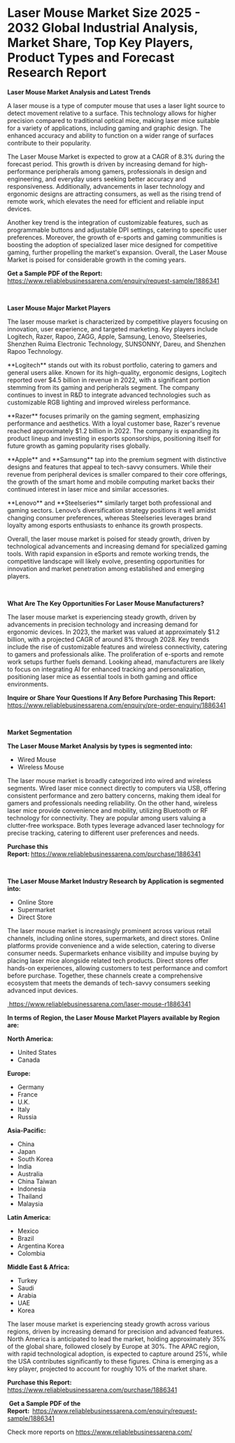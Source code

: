 <p><h1>Laser Mouse Market Size 2025 - 2032 Global Industrial Analysis, Market Share, Top Key Players, Product Types and Forecast Research Report</h1></p><p><strong>Laser Mouse Market Analysis and Latest Trends</strong></p>
<p><p>A laser mouse is a type of computer mouse that uses a laser light source to detect movement relative to a surface. This technology allows for higher precision compared to traditional optical mice, making laser mice suitable for a variety of applications, including gaming and graphic design. The enhanced accuracy and ability to function on a wider range of surfaces contribute to their popularity.</p><p>The Laser Mouse Market is expected to grow at a CAGR of 8.3% during the forecast period. This growth is driven by increasing demand for high-performance peripherals among gamers, professionals in design and engineering, and everyday users seeking better accuracy and responsiveness. Additionally, advancements in laser technology and ergonomic designs are attracting consumers, as well as the rising trend of remote work, which elevates the need for efficient and reliable input devices. </p><p>Another key trend is the integration of customizable features, such as programmable buttons and adjustable DPI settings, catering to specific user preferences. Moreover, the growth of e-sports and gaming communities is boosting the adoption of specialized laser mice designed for competitive gaming, further propelling the market's expansion. Overall, the Laser Mouse Market is poised for considerable growth in the coming years.</p></p>
<p><strong>Get a Sample PDF of the Report:&nbsp;</strong> <a href="https://www.reliablebusinessarena.com/enquiry/request-sample/1886341?utm_campaign=2258&utm_medium=2&utm_source=Github&utm_content=ia&utm_term=08022025&utm_id=laser-mouse">https://www.reliablebusinessarena.com/enquiry/request-sample/1886341</a></p>
<p>&nbsp;</p>
<p><strong>Laser Mouse Major Market Players</strong></p>
<p><p>The laser mouse market is characterized by competitive players focusing on innovation, user experience, and targeted marketing. Key players include Logitech, Razer, Rapoo, ZAGG, Apple, Samsung, Lenovo, Steelseries, Shenzhen Ruima Electronic Technology, SUNSONNY, Dareu, and Shenzhen Rapoo Technology.</p><p>**Logitech** stands out with its robust portfolio, catering to gamers and general users alike. Known for its high-quality, ergonomic designs, Logitech reported over $4.5 billion in revenue in 2022, with a significant portion stemming from its gaming and peripherals segment. The company continues to invest in R&D to integrate advanced technologies such as customizable RGB lighting and improved wireless performance.</p><p>**Razer** focuses primarily on the gaming segment, emphasizing performance and aesthetics. With a loyal customer base, Razer's revenue reached approximately $1.2 billion in 2022. The company is expanding its product lineup and investing in esports sponsorships, positioning itself for future growth as gaming popularity rises globally.</p><p>**Apple** and **Samsung** tap into the premium segment with distinctive designs and features that appeal to tech-savvy consumers. While their revenue from peripheral devices is smaller compared to their core offerings, the growth of the smart home and mobile computing market backs their continued interest in laser mice and similar accessories.</p><p>**Lenovo** and **Steelseries** similarly target both professional and gaming sectors. Lenovo’s diversification strategy positions it well amidst changing consumer preferences, whereas Steelseries leverages brand loyalty among esports enthusiasts to enhance its growth prospects.</p><p>Overall, the laser mouse market is poised for steady growth, driven by technological advancements and increasing demand for specialized gaming tools. With rapid expansion in eSports and remote working trends, the competitive landscape will likely evolve, presenting opportunities for innovation and market penetration among established and emerging players.</p></p>
<p>&nbsp;</p>
<p><strong>What Are The Key Opportunities For Laser Mouse Manufacturers?</strong></p>
<p><p>The laser mouse market is experiencing steady growth, driven by advancements in precision technology and increasing demand for ergonomic devices. In 2023, the market was valued at approximately $1.2 billion, with a projected CAGR of around 8% through 2028. Key trends include the rise of customizable features and wireless connectivity, catering to gamers and professionals alike. The proliferation of e-sports and remote work setups further fuels demand. Looking ahead, manufacturers are likely to focus on integrating AI for enhanced tracking and personalization, positioning laser mice as essential tools in both gaming and office environments.</p></p>
<p><strong>Inquire or Share Your Questions If Any Before Purchasing This Report:</strong> <a href="https://www.reliablebusinessarena.com/enquiry/pre-order-enquiry/1886341?utm_campaign=2258&utm_medium=2&utm_source=Github&utm_content=ia&utm_term=08022025&utm_id=laser-mouse">https://www.reliablebusinessarena.com/enquiry/pre-order-enquiry/1886341</a></p>
<p>&nbsp;</p>
<p><strong>Market Segmentation</strong></p>
<p><strong>The Laser Mouse Market Analysis by types is segmented into:</strong></p>
<p><ul><li>Wired Mouse</li><li>Wireless Mouse</li></ul></p>
<p><p>The laser mouse market is broadly categorized into wired and wireless segments. Wired laser mice connect directly to computers via USB, offering consistent performance and zero battery concerns, making them ideal for gamers and professionals needing reliability. On the other hand, wireless laser mice provide convenience and mobility, utilizing Bluetooth or RF technology for connectivity. They are popular among users valuing a clutter-free workspace. Both types leverage advanced laser technology for precise tracking, catering to different user preferences and needs.</p></p>
<p><strong>Purchase this Report:&nbsp;</strong><a href="https://www.reliablebusinessarena.com/purchase/1886341?utm_campaign=2258&utm_medium=2&utm_source=Github&utm_content=ia&utm_term=08022025&utm_id=laser-mouse">https://www.reliablebusinessarena.com/purchase/1886341</a></p>
<p>&nbsp;</p>
<p><strong>The Laser Mouse Market Industry Research by Application is segmented into:</strong></p>
<p><ul><li>Online Store</li><li>Supermarket</li><li>Direct Store</li></ul></p>
<p><p>The laser mouse market is increasingly prominent across various retail channels, including online stores, supermarkets, and direct stores. Online platforms provide convenience and a wide selection, catering to diverse consumer needs. Supermarkets enhance visibility and impulse buying by placing laser mice alongside related tech products. Direct stores offer hands-on experiences, allowing customers to test performance and comfort before purchase. Together, these channels create a comprehensive ecosystem that meets the demands of tech-savvy consumers seeking advanced input devices.</p></p>
<p><a href="https://www.reliablebusinessarena.com/laser-mouse-r1886341?utm_campaign=2258&utm_medium=2&utm_source=Github&utm_content=ia&utm_term=08022025&utm_id=laser-mouse">&nbsp;https://www.reliablebusinessarena.com/laser-mouse-r1886341</a></p>
<p><strong>In terms of Region, the Laser Mouse Market Players available by Region are:</strong></p>
<p>
    <p> <strong> North America: </strong>
        <ul>
            <li>United States</li>
            <li>Canada</li>
        </ul>
        </p> 
    <p> <strong> Europe: </strong>
        <ul>
            <li>Germany</li>
            <li>France</li>
            <li>U.K.</li>
            <li>Italy</li>
            <li>Russia</li>
        </ul>
        </p> 
    <p> <strong> Asia-Pacific: </strong>
        <ul>
            <li>China</li>
            <li>Japan</li>
            <li>South Korea</li>
            <li>India</li>
            <li>Australia</li>
            <li>China Taiwan</li>
            <li>Indonesia</li>
            <li>Thailand</li>
            <li>Malaysia</li>
        </ul>
        </p> 
    <p> <strong> Latin America: </strong>
        <ul>
            <li>Mexico</li>
            <li>Brazil</li>
            <li>Argentina Korea</li>
            <li>Colombia</li>
        </ul>
        </p> 
    <p> <strong> Middle East & Africa: </strong>
        <ul>
            <li>Turkey</li>
            <li>Saudi</li>
            <li>Arabia</li>
            <li>UAE</li>
            <li>Korea</li>
        </ul>
    </p>
    </p>
<p><p>The laser mouse market is experiencing steady growth across various regions, driven by increasing demand for precision and advanced features. North America is anticipated to lead the market, holding approximately 35% of the global share, followed closely by Europe at 30%. The APAC region, with rapid technological adoption, is expected to capture around 25%, while the USA contributes significantly to these figures. China is emerging as a key player, projected to account for roughly 10% of the market share.</p></p>
<p><strong>Purchase this Report: </strong><a href="https://www.reliablebusinessarena.com/purchase/1886341?utm_campaign=2258&utm_medium=2&utm_source=Github&utm_content=ia&utm_term=08022025&utm_id=laser-mouse">https://www.reliablebusinessarena.com/purchase/1886341</a></p>
<p>&nbsp;<strong>Get a Sample PDF of the Report:&nbsp;&nbsp;</strong><a href="https://www.reliablebusinessarena.com/enquiry/request-sample/1886341?utm_campaign=2258&utm_medium=2&utm_source=Github&utm_content=ia&utm_term=08022025&utm_id=laser-mouse">https://www.reliablebusinessarena.com/enquiry/request-sample/1886341</a></p>
<p><strong></strong></p>
<p>Check more reports on <a href="https://www.reliablebusinessarena.com/?utm_campaign=2258&utm_medium=2&utm_source=Github&utm_content=ia&utm_term=08022025&utm_id=laser-mouse">https://www.reliablebusinessarena.com/</a></p>